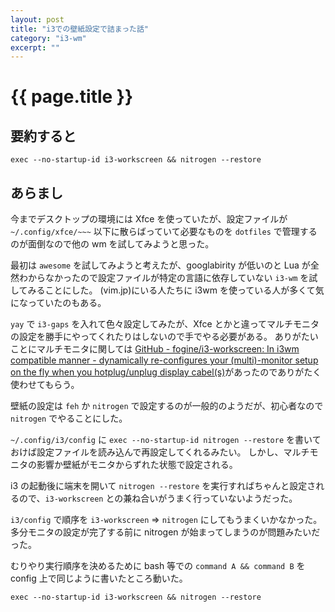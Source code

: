 ```yaml
---
layout: post
title: "i3での壁紙設定で詰まった話"
category: "i3-wm"
excerpt: ""
---
```


# {{ page.title }}

## 要約すると

```
exec --no-startup-id i3-workscreen && nitrogen --restore
```

## あらまし

今までデスクトップの環境には Xfce を使っていたが、設定ファイルが `~/.config/xfce/~~~` 以下に散らばっていて必要なものを `dotfiles` で管理するのが面倒なので他の wm を試してみようと思った。

最初は `awesome` を試してみようと考えたが、googlabirity が低いのと Lua が全然わからなかったので設定ファイルが特定の言語に依存していない `i3-wm` を試してみることにした。
(vim.jp)にいる人たちに i3wm を使っている人が多くて気になっていたのもある。

`yay` で `i3-gaps` を入れて色々設定してみたが、Xfce とかと違ってマルチモニタの設定を勝手にやってくれたりはしないので手でやる必要がある。
ありがたいことにマルチモニタに関しては [GitHub - fogine/i3-workscreen: In i3wm compatible manner - dynamically re-configures your (multi)-monitor setup on the fly when you hotplug/unplug display cabel(s)](https://github.com/fogine/i3-workscreen)があったのでありがたく使わせてもらう。

壁紙の設定は `feh` か `nitrogen` で設定するのが一般的のようだが、初心者なので `nitrogen` でやることにした。

`~/.config/i3/config` に `exec --no-startup-id nitrogen --restore` を書いておけば設定ファイルを読み込んで再設定してくれるみたい。
しかし、マルチモニタの影響か壁紙がモニタからずれた状態で設定される。

i3 の起動後に端末を開いて `nitrogen --restore` を実行すればちゃんと設定されるので、`i3-workscreen` との兼ね合いがうまく行っていないようだった。

`i3/config` で順序を `i3-workscreen` => `nitrogen` にしてもうまくいかなかった。
多分モニタの設定が完了する前に nitrogen が始まってしまうのが問題みたいだった。

むりやり実行順序を決めるために bash 等での `command A && command B` を config 上で同じように書いたところ動いた。

```
exec --no-startup-id i3-workscreen && nitrogen --restore
```
